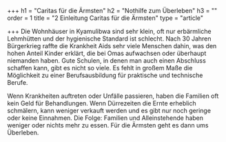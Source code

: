 +++
h1 = "Caritas für die Ärmsten"
h2 = "Nothilfe zum Überleben"
h3 = ""
order = 1
title = "2 Einleitung Caritas für die Ärmsten"
type = "article"

+++
Die Wohnhäuser in Kyamulibwa sind sehr klein, oft nur erbärmliche Lehmhütten und der hygienische Standard ist schlecht. Nach 30 Jahren Bürgerkrieg raffte die Krankheit Aids sehr viele Menschen dahin, was den hohen Anteil Kinder erklärt, die bei Omas aufwachsen oder überhaupt niemanden haben. Gute Schulen, in denen man auch einen Abschluss schaffen kann, gibt es nicht so viele. Es fehlt in großem Maße die Möglichkeit zu einer Berufsausbildung für praktische und technische Berufe.

Wenn Krankheiten auftreten oder Unfälle passieren, haben die Familien oft kein Geld für Behandlungen. Wenn Dürrezeiten die Ernte erheblich schmälern, kann weniger verkauft werden und es gibt nur noch geringe oder keine Einnahmen. Die Folge: Familien und Alleinstehende haben weniger oder nichts mehr zu essen. Für die Ärmsten geht es dann ums Überleben.